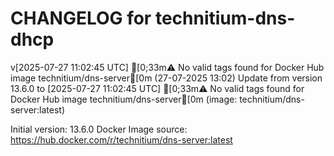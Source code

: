 CHANGELOG for technitium-dns-dhcp
===================
v[2025-07-27 11:02:45 UTC] [0;33m⚠️ No valid tags found for Docker Hub image technitium/dns-server[0m (27-07-2025 13:02)
    Update from version 13.6.0 to [2025-07-27 11:02:45 UTC] [0;33m⚠️ No valid tags found for Docker Hub image technitium/dns-server[0m (image: technitium/dns-server:latest)



Initial version: 13.6.0
Docker Image source: https://hub.docker.com/r/technitium/dns-server:latest

